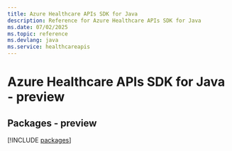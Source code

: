 ```yaml
---
title: Azure Healthcare APIs SDK for Java
description: Reference for Azure Healthcare APIs SDK for Java
ms.date: 07/02/2025
ms.topic: reference
ms.devlang: java
ms.service: healthcareapis
---
```

# Azure Healthcare APIs SDK for Java - preview
## Packages - preview
[!INCLUDE [packages](healthcare-apis-index.md)]